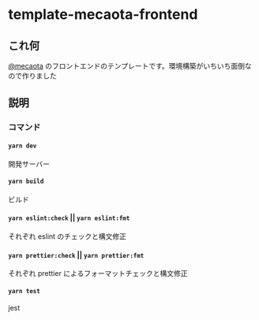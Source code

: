 # template-mecaota-frontend

## これ何

[@mecaota](https://github.com/mecaota) のフロントエンドのテンプレートです。環境構築がいちいち面倒なので作りました

## 説明

### コマンド

#### `yarn dev`

開発サーバー

#### `yarn build`

ビルド

#### `yarn eslint:check` || `yarn eslint:fmt`

それぞれ eslint のチェックと構文修正

#### `yarn prettier:check` || `yarn prettier:fmt`

それぞれ prettier によるフォーマットチェックと構文修正

#### `yarn test`

jest
